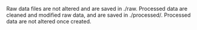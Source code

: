 Raw data files are not altered and are saved in ./raw.
Processed data are cleaned and modified raw data, and are saved in ./processed/. Processed data are not altered once created.